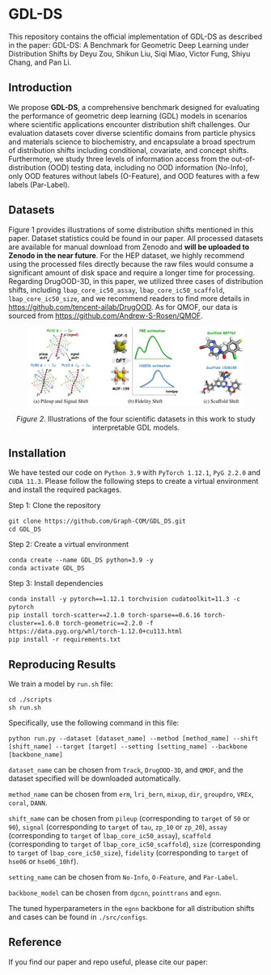 # GDL-DS

This repository contains the official implementation of GDL-DS as described in the paper: GDL-DS: A Benchmark for Geometric Deep Learning under Distribution Shifts by Deyu Zou, Shikun Liu, Siqi Miao, Victor Fung, Shiyu Chang, and Pan Li.

## Introduction

We propose **GDL-DS**, a comprehensive benchmark designed for evaluating the performance of geometric deep learning (GDL) models in scenarios where scientific applications encounter distribution shift challenges. Our evaluation datasets cover diverse scientific domains from particle physics and materials science to biochemistry, and encapsulate a broad spectrum of distribution shifts including conditional, covariate, and concept shifts. Furthermore, we study three levels of information access from the out-of-distribution (OOD) testing data, including no OOD information (No-Info), only OOD features without labels (O-Feature), and OOD features with a few labels (Par-Label).   

## Datasets

Figure 1 provides illustrations of some distribution shifts mentioned in this paper. Dataset statistics could be found in our paper. All processed datasets are available for manual download from Zenodo and **will be uploaded to Zenodo in the near future**.  For the HEP dataset, we highly recommend using the processed files directly because the raw files would consume a significant amount of disk space and require a longer time for processing. Regarding DrugOOD-3D, in this paper, we utilized three cases of distribution shifts, including `lbap_core_ic50_assay`, `lbap_core_ic50_scaffold`, `lbap_core_ic50_size`,  and we recommend readers to find more details in https://github.com/tencent-ailab/DrugOOD. As for QMOF, our data is sourced from https://github.com/Andrew-S-Rosen/QMOF.

<p align="center"><img src="./dataset/fig1.png" width=85% height=85%></p>
<p align="center"><em>Figure 2.</em> Illustrations of the four scientific datasets in this work to study interpretable GDL models. </p>

## Installation

We have tested our code on `Python 3.9` with `PyTorch 1.12.1`, `PyG 2.2.0` and `CUDA 11.3`. Please follow the following steps to create a virtual environment and install the required packages.

Step 1: Clone the repository

```
git clone https://github.com/Graph-COM/GDL_DS.git
cd GDL_DS
```

Step 2: Create a virtual environment

```
conda create --name GDL_DS python=3.9 -y
conda activate GDL_DS
```

Step 3: Install dependencies

```
conda install -y pytorch==1.12.1 torchvision cudatoolkit=11.3 -c pytorch
pip install torch-scatter==2.1.0 torch-sparse==0.6.16 torch-cluster==1.6.0 torch-geometric==2.2.0 -f https://data.pyg.org/whl/torch-1.12.0+cu113.html
pip install -r requirements.txt
```

## Reproducing Results

We train a model by `run.sh` file:

```
cd ./scripts
sh run.sh
```

Specifically, use the following command in this file:

```
python run.py --dataset [dataset_name] --method [method_name] --shift [shift_name] --target [target] --setting [setting_name] --backbone [backbone_name]
```

`dataset_name` can be chosen from `Track`, `DrugOOD-3D`, and `QMOF`, and the dataset specified will be downloaded automatically.

`method_name` can be chosen from `erm`, `lri_bern`, `mixup`, `dir`, `groupdro`, `VREx`, `coral`, `DANN`. 

`shift_name` can be chosen from `pileup` (corresponding to `target` of `50` or `90`), `signal` (corresponding to `target` of `tau`, `zp_10` or `zp_20`), `assay` (corresponding to `target` of `lbap_core_ic50_assay`), `scaffold` (corresponding to `target` of `lbap_core_ic50_scaffold`), `size` (corresponding to `target` of `lbap_core_ic50_size`),  `fidelity` (corresponding to `target` of `hse06` or `hse06_10hf`).

`setting_name` can be chosen from `No-Info`, `O-Feature`, and `Par-Label`.

`backbone_model` can be chosen from `dgcnn`, `pointtrans` and `egnn`.

The tuned hyperparameters in the `egnn` backbone for all distribution shifts and cases can be found in `./src/configs`.

## Reference

If you find our paper and repo useful, please cite our paper:


